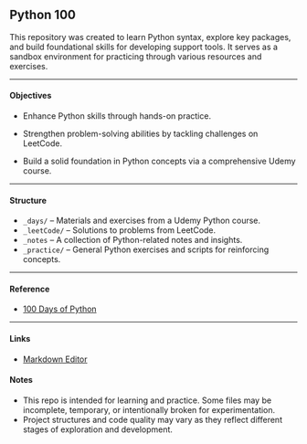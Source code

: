 ## Python 100

This repository was created to learn Python syntax, explore key packages, and build foundational skills for developing support tools. It serves as a sandbox environment for practicing through various resources and exercises.

---
#### Objectives
- Enhance Python skills through hands-on practice.

- Strengthen problem-solving abilities by tackling challenges on  LeetCode.

- Build a solid foundation in Python concepts via a comprehensive Udemy course.

---
#### Structure
- `_days/` – Materials and exercises from a Udemy Python course.
- `_leetCode/` – Solutions to problems from LeetCode.
- `_notes` – A collection of Python-related notes and insights.
- `_practice/` – General Python exercises and scripts for reinforcing concepts.

---
#### Reference

- [100 Days of Python](https://www.udemy.com/course/100-days-of-code/)

---
#### Links
- [Markdown Editor](https://markdown-it.github.io/)

#### Notes
- This repo is intended for learning and practice. Some files may be incomplete, temporary, or intentionally broken for experimentation.
- Project structures and code quality may vary as they reflect different stages of exploration and development.